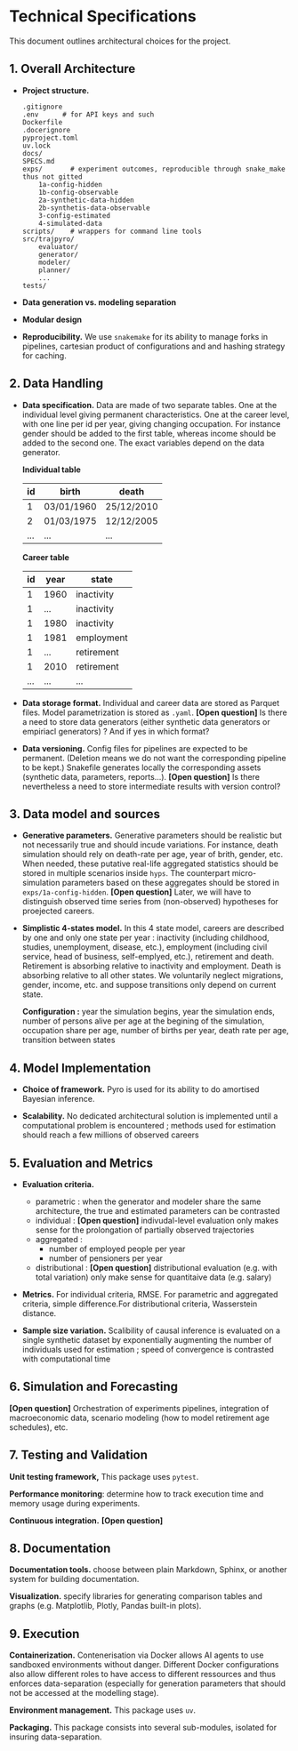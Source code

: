 # Technical Specifications

This document outlines architectural choices for the project.

## 1. Overall Architecture

- **Project structure.**

    ```
    .gitignore
    .env      # for API keys and such
    Dockerfile
    .docerignore
    pyproject.toml
    uv.lock
    docs/
    SPECS.md
    exps/       # experiment outcomes, reproducible through snake_make thus not gitted
        1a-config-hidden
        1b-config-observable
        2a-synthetic-data-hidden
        2b-synthetis-data-observable
        3-config-estimated
        4-simulated-data
    scripts/    # wrappers for command line tools
    src/trajpyro/
        evaluator/
        generator/
        modeler/
        planner/
        ...
    tests/
    ```

- **Data generation vs. modeling separation**

- **Modular design**

- **Reproducibility.** We use `snakemake` for its ability to manage forks in pipelines, cartesian product of configurations and and hashing strategy for caching.

## 2. Data Handling

- **Data specification.** Data are made of two separate tables. One at the individual level giving permanent characteristics. One at the career level, with one line per id per year, giving changing occupation. For instance gender should be added to the first table, whereas income should be added to the second one. The exact variables depend on the data generator.

    **Individual table**

    |  id |      birth |      death |
    |-----|------------|------------|
    |   1 | 03/01/1960 | 25/12/2010 |
    |   2 | 01/03/1975 | 12/12/2005 |
    | ... |        ... |        ... |

    **Career table**

    | id  | year |      state |
    |-----|------|------------|
    |   1 | 1960 | inactivity |
    |   1 |  ... | inactivity |
    |   1 | 1980 | inactivity |
    |   1 | 1981 | employment |
    |   1 |  ... | retirement |
    |   1 | 2010 | retirement |
    | ... |  ... |        ... |

- **Data storage format.** Individual and career data are stored as Parquet files. Model parametrization is stored as `.yaml`. **[Open question]** Is there a need to store data generators (either synthetic data generators or empiriacl generators) ? And if yes in which format?

- **Data versioning.** Config files for pipelines are expected to be permanent. (Deletion means we do not want the corresponding pipeline to be kept.) Snakefile generates locally the corresponding assets (synthetic data, parameters, reports...). **[Open question]** Is there nevertheless a need to store intermediate results with version control?

## 3. Data model and sources

- **Generative parameters.** Generative parameters should be realistic but not necessarily true and should incude variations. For instance, death simulation should rely on death-rate per age, year of brith, gender, etc. When needed, these putative real-life aggregated statistics should be stored in multiple scenarios inside `hyps`. The counterpart micro-simulation parameters based on these aggregates should be stored in `exps/1a-config-hidden`. **[Open question]** Later, we will have to distinguish observed time series from (non-observed) hypotheses for proejected careers.

- **Simplistic 4-states model.** In this 4 state model, careers are described by one and only one state per year : inactivity (including childhood, studies, unemployment, disease, etc.), employment (including civil service, head of business, self-emplyed, etc.), retirement and death. Retirement is absorbing relative to inactivity and employment. Death is absorbing relative to all other states. We voluntarily neglect migrations, gender, income, etc. and suppose transitions only depend on current state.

    **Configuration :** year the simulation begins, year the simulation ends, number of persons alive per age at the begining of the simulation, occupation share per age, number of births per year, death rate per age, transition between states


## 4. Model Implementation

- **Choice of framework.** Pyro is used for its ability to do amortised Bayesian inference.

- **Scalability.** No dedicated architectural solution is implemented until a computational problem is encountered ; methods used for estimation should reach a few millions of observed careers

## 5. Evaluation and Metrics

- **Evaluation criteria.**
    - parametric : when the generator and modeler share the same architecture, the true and estimated parameters can be contrasted
    - individual : **[Open question]** indivudal-level evaluation only makes sense for the prolongation of partially observed trajectories
    - aggregated :
        - number of employed people per year
        - number of pensioners per year
    - distributional : **[Open question]** distributional evaluation (e.g. with total variation) only make sense for quantitaive data (e.g. salary)

- **Metrics.** For individual criteria, RMSE. For parametric and aggregated criteria, simple difference.For distributional criteria, Wasserstein distance.

- **Sample size variation.** Scalibility of causal inference is evaluated on a single synthetic dataset by exponentially augmenting the number of individuals used for estimation ; speed of convergence is contrasted with computational time

## 6. Simulation and Forecasting

**[Open question]** Orchestration of experiments pipelines, integration of macroeconomic data, scenario modeling (how to model retirement age schedules), etc.

## 7. Testing and Validation

**Unit testing framework,** This package uses `pytest`.

**Performance monitoring**: determine how to track execution time and memory usage during experiments.

**Continuous integration.** **[Open question]**

## 8. Documentation

**Documentation tools.** choose between plain Markdown, Sphinx, or another system for building documentation.

**Visualization.** specify libraries for generating comparison tables and graphs (e.g. Matplotlib, Plotly, Pandas built-in plots).

## 9. Execution

**Containerization.** Contenerisation via Docker allows AI agents to use sandboxed environments without danger. Different Docker configurations also allow different roles to have access to different ressources and thus enforces data-separation (especially for generation parameters that should not be accessed at the modelling stage).

**Environment management.** This package uses `uv`.

**Packaging.** This package consists into several sub-modules, isolated for insuring data-separation.